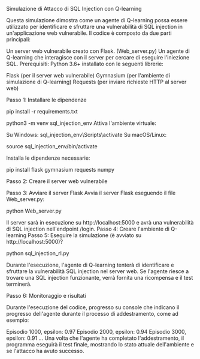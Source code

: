 Simulazione di Attacco di SQL Injection con Q-learning

Questa simulazione dimostra come un agente di Q-learning possa essere utilizzato per identificare e sfruttare una vulnerabilità di SQL injection in un'applicazione web vulnerabile. Il codice è composto da due parti principali:

Un server web vulnerabile creato con Flask. (Web_server.py)
Un agente di Q-learning che interagisce con il server per cercare di eseguire l'iniezione SQL.
Prerequisiti:
Python 3.6+ installato con le seguenti librerie:

Flask (per il server web vulnerabile)
Gymnasium (per l'ambiente di simulazione di Q-learning)
Requests (per inviare richieste HTTP al server web)

Passo 1: Installare le dipendenze

pip install -r requirements.txt

python3 -m venv sql_injection_env
Attiva l'ambiente virtuale:

Su Windows:
sql_injection_env\Scripts\activate
Su macOS/Linux:

source sql_injection_env/bin/activate

Installa le dipendenze necessarie:

pip install flask gymnasium requests numpy

Passo 2: Creare il server web vulnerabile

Passo 3: Avviare il server Flask
Avvia il server Flask eseguendo il file Web_server.py:

python Web_server.py

Il server sarà in esecuzione su http://localhost:5000 e avrà una vulnerabilità di SQL injection nell'endpoint /login.
Passo 4: Creare l'ambiente di Q-learning
Passo 5: Eseguire la simulazione
(è avviato su http://localhost:5000)?

python sql_injection_rl.py

Durante l'esecuzione, l'agente di Q-learning tenterà di identificare e sfruttare la vulnerabilità SQL injection nel server web. Se l'agente riesce a trovare una SQL injection funzionante, verrà fornita una ricompensa e il test terminerà.

Passo 6: Monitoraggio e risultati

Durante l'esecuzione del codice, progresso su console che indicano il progresso dell'agente durante il processo di addestramento, come ad esempio:

Episodio 1000, epsilon: 0.97
Episodio 2000, epsilon: 0.94
Episodio 3000, epsilon: 0.91
...
Una volta che l'agente ha completato l'addestramento, il programma eseguirà il test finale, mostrando lo stato attuale dell'ambiente e se l'attacco ha avuto successo.